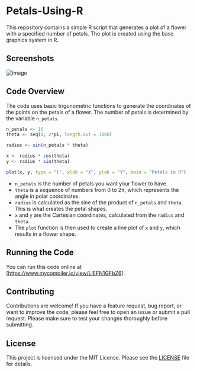 # Petals-Using-R

This repository contains a simple R script that generates a plot of a flower with a specified number of petals. The plot is created using the base graphics system in R.

## Screenshots

![image](https://github.com/akhi07rx/Petals-Using-R/assets/89210430/d583653f-f5c6-468b-9d6e-573697f21806)

## Code Overview

The code uses basic trigonometric functions to generate the coordinates of the points on the petals of a flower. The number of petals is determined by the variable `n_petals`.

```R
n_petals <- 16
theta <- seq(0, 2*pi, length.out = 1000)

radius <- sin(n_petals * theta)

x <- radius * cos(theta)
y <- radius * sin(theta)

plot(x, y, type = "l", xlab = "X", ylab = "Y", main = "Petals in R")
```

- `n_petals` is the number of petals you want your flower to have.
- `theta` is a sequence of numbers from 0 to 2π, which represents the angle in polar coordinates.
- `radius` is calculated as the sine of the product of `n_petals` and `theta`. This is what creates the petal shapes.
- `x` and `y` are the Cartesian coordinates, calculated from the `radius` and `theta`.
- The `plot` function is then used to create a line plot of `x` and `y`, which results in a flower shape.

## Running the Code

You can run this code online at [https://www.mycompiler.io/view/LlEFN1GFbZ6].

## Contributing

Contributions are welcome! If you have a feature request, bug report, or want to improve the code, please feel free to open an issue or submit a pull request. Please make sure to test your changes thoroughly before submitting.

## License

This project is licensed under the MIT License. Please see the [LICENSE](LICENSE) file for details.
